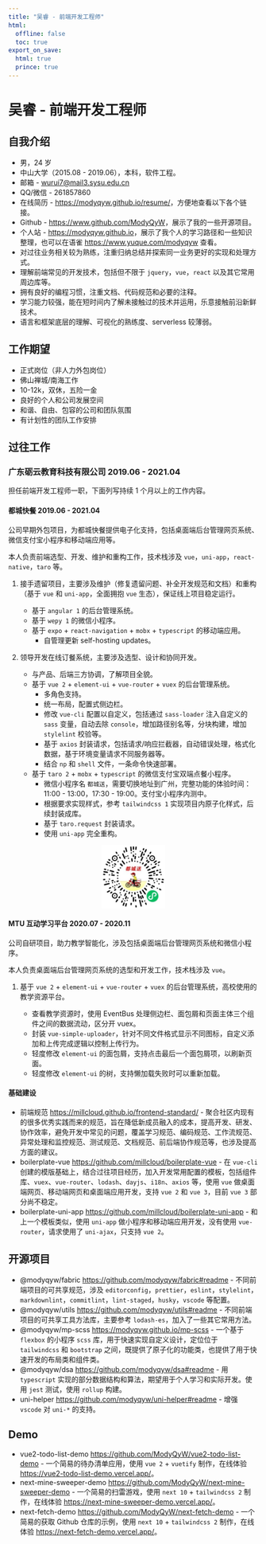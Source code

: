 ```yaml
---
title: "吴睿 - 前端开发工程师"
html:
  offline: false
  toc: true
export_on_save:
  html: true
  prince: true
---
```


# 吴睿 - 前端开发工程师

## 自我介绍

- 男，24 岁
- 中山大学（2015.08 - 2019.06），本科，软件工程。
- 邮箱 - <a href="mailto:wurui7@mail3.sysu.edu.cn">wurui7@mail3.sysu.edu.cn</a>
- QQ/微信 - 261857860
- 在线简历 - <https://modyqyw.github.io/resume/>，方便地查看以下各个链接。
- Github - <https://www.github.com/ModyQyW>，展示了我的一些开源项目。
- 个人站 - <https://modyqyw.github.io>，展示了我个人的学习路径和一些知识整理，也可以在语雀 <https://www.yuque.com/modyqyw> 查看。
- 对过往业务相关较为熟练，注重归纳总结并探索同一业务更好的实现和处理方式。
- 理解前端常见的开发技术，包括但不限于 `jquery`，`vue`，`react` 以及其它常用周边库等。
- 拥有良好的编程习惯，注重文档、代码规范和必要的注释。
- 学习能力较强，能在短时间内了解未接触过的技术并运用，乐意接触前沿新鲜技术。
- 语言和框架底层的理解、可视化的熟练度、serverless 较薄弱。

## 工作期望

- 正式岗位（非人力外包岗位）
- 佛山禅城/南海工作
- 10-12k，双休，五险一金
- 良好的个人和公司发展空间
- 和谐、自由、包容的公司和团队氛围
- 有计划性的团队工作安排

## 过往工作

### 广东砺云教育科技有限公司 2019.06 - 2021.04

担任前端开发工程师一职，下面列写持续 1 个月以上的工作内容。

#### 都城快餐 2019.06 - 2021.04

公司早期外包项目，为都城快餐提供电子化支持，包括桌面端后台管理网页系统、微信支付宝小程序和移动端应用等。

本人负责前端选型、开发、维护和重构工作，技术栈涉及 `vue`，`uni-app`，`react-native`，`taro` 等。

1. 接手遗留项目，主要涉及维护（修复遗留问题、补全开发规范和文档）和重构（基于 `vue` 和 `uni-app`，全面拥抱 `vue` 生态），保证线上项目稳定运行。

   - 基于 `angular 1` 的后台管理系统。
   - 基于 `wepy 1` 的微信小程序。
   - 基于 `expo` + `react-navigation` + `mobx` + `typescript` 的移动端应用。
     - 自管理更新 self-hosting updates。

2. 领导开发在线订餐系统，主要涉及选型、设计和协同开发。

   - 与产品、后端三方协调，了解项目全貌。
   - 基于 `vue 2` + `element-ui` + `vue-router` + `vuex` 的后台管理系统。
     - 多角色支持。
     - 统一布局，配置式侧边栏。
     - 修改 `vue-cli` 配置以自定义，包括通过 `sass-loader` 注入自定义的 `sass` 变量，自动去除 `console`，增加路径别名等，分块构建，增加 `stylelint` 校验等。
     - 基于 `axios` 封装请求，包括请求/响应拦截器，自动错误处理，格式化数据，基于环境变量请求不同服务器等。
     - 结合 `np` 和 `shell` 文件，一条命令快速部署。
   - 基于 `taro 2` + `mobx` + `typescript` 的微信支付宝双端点餐小程序。
     - 微信小程序名 `都城送`，需要切换地址到广州，完整功能的体验时间：11:00 - 13:00，17:30 - 19:00。支付宝小程序内测中。
     - 根据要求实现样式，参考 `tailwindcss 1` 实现项目内原子化样式，后续封装成库。
     - 基于 `taro.request` 封装请求。
     - 使用 `uni-app` 完全重构。

<img
  src="./qrcode0.jpeg"
  alt="都城送小程序二维码"
  width="128px"
  height="128px"
  style="display: block; margin-right: auto; margin-left: auto;"
/>

#### MTU 互动学习平台 2020.07 - 2020.11

公司自研项目，助力教学智能化，涉及包括桌面端后台管理网页系统和微信小程序。

本人负责桌面端后台管理网页系统的选型和开发工作，技术栈涉及 `vue`。

1. 基于 `vue 2` + `element-ui` + `vue-router` + `vuex` 的后台管理系统，高校使用的教学资源平台。

   - 查看教学资源时，使用 EventBus 处理侧边栏、面包屑和页面主体三个组件之间的数据流动，区分开 vuex。
   - 封装 `vue-simple-uploader`，针对不同文件格式显示不同图标，自定义添加和上传完成逻辑以控制上传行为。
   - 轻度修改 `element-ui` 的面包屑，支持点击最后一个面包屑项，以刷新页面。
   - 轻度修改 `element-ui` 的树，支持懒加载失败时可以重新加载。

#### 基础建设

- 前端规范 <https://millcloud.github.io/frontend-standard/> - 聚合社区内现有的很多优秀实践而来的规范，旨在降低新成员融入的成本，提高开发、研发、协作效率，避免开发中常见的问题，覆盖学习规范、编码规范、工作流规范、异常处理和监控规范、测试规范、文档规范、前后端协作规范等，也涉及提高方面的建议。
- boilerplate-vue <https://github.com/millcloud/boilerplate-vue> - 在 `vue-cli` 创建的模版基础上，结合过往项目经历，加入开发常用配置的模板，包括组件库、`vuex`、`vue-router`、`lodash`、`dayjs`、`i18n`、`axios` 等，使用 `vue` 做桌面端网页、移动端网页和桌面端应用开发，支持 `vue 2` 和 `vue 3`，目前 `vue 3` 部分尚不稳定。
- boilerplate-uni-app <https://github.com/millcloud/boilerplate-uni-app> - 和上一个模板类似，使用 `uni-app` 做小程序和移动端应用开发，没有使用 `vue-router`，请求使用了 `uni-ajax`，只支持 `vue 2`。

## 开源项目

- @modyqyw/fabric <https://github.com/modyqyw/fabric#readme> - 不同前端项目的可共享规范，涉及 `editorconfig`，`prettier`，`eslint`，`stylelint`，`markdownlint`，`commitlint`，`lint-staged`，`husky`，`vscode` 等配置。
- @modyqyw/utils <https://github.com/modyqyw/utils#readme> - 不同前端项目的可共享工具方法库，主要参考 `lodash-es`，加入了一些其它常用方法。
- @modyqyw/mp-scss <https://modyqyw.github.io/mp-scss> - 一个基于 `flexbox` 的小程序 `scss` 库，用于快速实现自定义设计，定位位于 `tailwindcss` 和 `bootstrap` 之间，既提供了原子化的功能类，也提供了用于快速开发的布局类和组件类。
- @modyqyw/dsa <https://github.com/modyqyw/dsa#readme> - 用 `typescript` 实现的部分数据结构和算法，期望用于个人学习和实际开发。使用 `jest` 测试，使用 `rollup` 构建。
- uni-helper <https://github.com/modyqyw/uni-helper#readme> - 增强 `vscode` 对 `uni-*` 的支持。

## Demo

- vue2-todo-list-demo <https://github.com/ModyQyW/vue2-todo-list-demo> - 一个简易的待办清单应用，使用 `vue 2` + `vuetify` 制作，在线体验 <https://vue2-todo-list-demo.vercel.app/>。
- next-mine-sweeper-demo <https://github.com/ModyQyW/next-mine-sweeper-demo> - 一个简易的扫雷游戏，使用 `next 10` + `tailwindcss 2` 制作，在线体验 <https://next-mine-sweeper-demo.vercel.app/>。
- next-fetch-demo <https://github.com/ModyQyW/next-fetch-demo> - 一个简易的获取 Github 仓库的示例，使用 `next 10` + `tailwindcss 2` 制作，在线体验 <https://next-fetch-demo.vercel.app/>。
